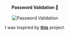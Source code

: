 <div align="center">

#### Password Validation 🔑

![Password Validation](https://i.postimg.cc/wMGrdtfr/password.gif)

I was inspired by [**this**](https://www.w3schools.com/howto/howto_js_password_validation.asp) project.

</div>
